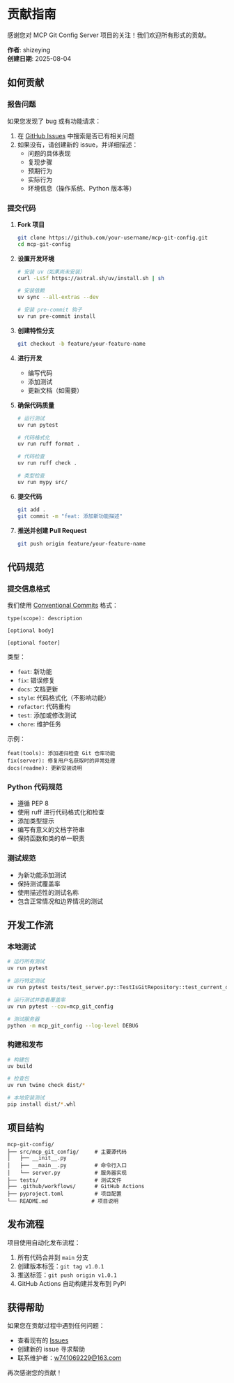 # 贡献指南

感谢您对 MCP Git Config Server 项目的关注！我们欢迎所有形式的贡献。

**作者**: shizeying  
**创建日期**: 2025-08-04

## 如何贡献

### 报告问题

如果您发现了 bug 或有功能请求：

1. 在 [GitHub Issues](https://github.com/shizeying/mcp-git-config/issues) 中搜索是否已有相关问题
2. 如果没有，请创建新的 issue，并详细描述：
   - 问题的具体表现
   - 复现步骤
   - 预期行为
   - 实际行为
   - 环境信息（操作系统、Python 版本等）

### 提交代码

1. **Fork 项目**
   ```bash
   git clone https://github.com/your-username/mcp-git-config.git
   cd mcp-git-config
   ```

2. **设置开发环境**
   ```bash
   # 安装 uv（如果尚未安装）
   curl -LsSf https://astral.sh/uv/install.sh | sh
   
   # 安装依赖
   uv sync --all-extras --dev
   
   # 安装 pre-commit 钩子
   uv run pre-commit install
   ```

3. **创建特性分支**
   ```bash
   git checkout -b feature/your-feature-name
   ```

4. **进行开发**
   - 编写代码
   - 添加测试
   - 更新文档（如需要）

5. **确保代码质量**
   ```bash
   # 运行测试
   uv run pytest
   
   # 代码格式化
   uv run ruff format .
   
   # 代码检查
   uv run ruff check .
   
   # 类型检查
   uv run mypy src/
   ```

6. **提交代码**
   ```bash
   git add .
   git commit -m "feat: 添加新功能描述"
   ```

7. **推送并创建 Pull Request**
   ```bash
   git push origin feature/your-feature-name
   ```

## 代码规范

### 提交信息格式

我们使用 [Conventional Commits](https://www.conventionalcommits.org/) 格式：

```
type(scope): description

[optional body]

[optional footer]
```

类型：
- `feat`: 新功能
- `fix`: 错误修复
- `docs`: 文档更新
- `style`: 代码格式化（不影响功能）
- `refactor`: 代码重构
- `test`: 添加或修改测试
- `chore`: 维护任务

示例：
```
feat(tools): 添加递归检查 Git 仓库功能
fix(server): 修复用户名获取时的异常处理
docs(readme): 更新安装说明
```

### Python 代码规范

- 遵循 PEP 8
- 使用 ruff 进行代码格式化和检查
- 添加类型提示
- 编写有意义的文档字符串
- 保持函数和类的单一职责

### 测试规范

- 为新功能添加测试
- 保持测试覆盖率
- 使用描述性的测试名称
- 包含正常情况和边界情况的测试

## 开发工作流

### 本地测试

```bash
# 运行所有测试
uv run pytest

# 运行特定测试
uv run pytest tests/test_server.py::TestIsGitRepository::test_current_directory_is_git_repo

# 运行测试并查看覆盖率
uv run pytest --cov=mcp_git_config

# 测试服务器
python -m mcp_git_config --log-level DEBUG
```

### 构建和发布

```bash
# 构建包
uv build

# 检查包
uv run twine check dist/*

# 本地安装测试
pip install dist/*.whl
```

## 项目结构

```
mcp-git-config/
├── src/mcp_git_config/     # 主要源代码
│   ├── __init__.py
│   ├── __main__.py         # 命令行入口
│   └── server.py           # 服务器实现
├── tests/                  # 测试文件
├── .github/workflows/      # GitHub Actions
├── pyproject.toml          # 项目配置
└── README.md              # 项目说明
```

## 发布流程

项目使用自动化发布流程：

1. 所有代码合并到 `main` 分支
2. 创建版本标签：`git tag v1.0.1`
3. 推送标签：`git push origin v1.0.1`
4. GitHub Actions 自动构建并发布到 PyPI

## 获得帮助

如果您在贡献过程中遇到任何问题：

- 查看现有的 [Issues](https://github.com/shizeying/mcp-git-config/issues)
- 创建新的 issue 寻求帮助
- 联系维护者：w741069229@163.com

再次感谢您的贡献！